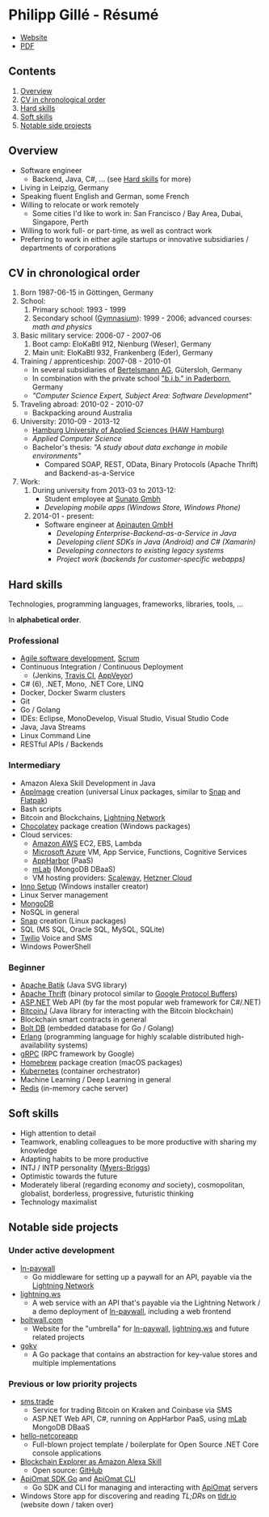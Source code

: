Philipp Gillé - Résumé
======================

- [Website](https://philippgille.github.io)  
- [PDF](https://philippgille.github.io/resume_philipp-gille.pdf)

Contents
--------

1. [Overview](#overview)
2. [CV in chronological order](#cv-in-chronological-order)
3. [Hard skills](#hard-skills)
4. [Soft skills](#soft-skills)
5. [Notable side projects](#notable-side-projects)

Overview
--------

- Software engineer
    - Backend, Java, C#, ... (see [Hard skills](#hard-skills) for more)
- Living in Leipzig, Germany
- Speaking fluent English and German, some French
- Willing to relocate or work remotely
    - Some cities I'd like to work in: San Francisco / Bay Area, Dubai, Singapore, Perth
- Willing to work full- or part-time, as well as contract work
- Preferring to work in either agile startups or innovative subsidiaries / departments of corporations

CV in chronological order
-------------------------

1. Born 1987-06-15 in Göttingen, Germany
2. School:
    1. Primary school: 1993 - 1999
    2. Secondary school ([Gymnasium](https://en.wikipedia.org/wiki/Gymnasium_(Germany))): 1999 - 2006; advanced courses: *math and physics*
3. Basic military service: 2006-07 - 2007-06
    1. Boot camp: EloKaBtl 912, Nienburg (Weser), Germany
    2. Main unit: EloKaBtl 932, Frankenberg (Eder), Germany
4. Training / apprenticeship: 2007-08 - 2010-01
    - In several subsidiaries of [Bertelsmann AG](https://en.wikipedia.org/wiki/Bertelsmann), Gütersloh, Germany
    - In combination with the private school ["b.i.b." in Paderborn](https://www.bib.de/de/standorte/paderborn.html), Germany
    - *"Computer Science Expert, Subject Area: Software Development"*
5. Traveling abroad: 2010-02 - 2010-07
    - Backpacking around Australia
6. University: 2010-09 - 2013-12
    - [Hamburg University of Applied Sciences (HAW Hamburg)](https://www.haw-hamburg.de/english.html)
    - *Applied Computer Science*
    - Bachelor's thesis: *"A study about data exchange in mobile environments"*
        - Compared SOAP, REST, OData, Binary Protocols (Apache Thrift) and Backend-as-a-Service
7. Work:
    1. During university from 2013-03 to 2013-12:
        - Student employee at [Sunato Gmbh](http://www.sunato.de/)
        - *Developing mobile apps (Windows Store, Windows Phone)*
    2. 2014-01 - present:
        - Software engineer at [Apinauten GmbH](https://apiomat.com/en/)
            - *Developing Enterprise-Backend-as-a-Service in Java*
            - *Developing client SDKs in Java (Android) and C# (Xamarin)*
            - *Developing connectors to existing legacy systems*
            - *Project work (backends for customer-specific webapps)*

Hard skills
------------

Technologies, programming languages, frameworks, libraries, tools, ...

In **alphabetical order**.

### Professional

- [Agile software development](http://agilemanifesto.org/), [Scrum](http://www.scrumguides.org/docs/scrumguide/v2016/2016-Scrum-Guide-US.pdf#zoom=100)
- Continuous Integration / Continuous Deployment
    - (Jenkins, [Travis CI](https://travis-ci.org/), [AppVeyor](https://www.appveyor.com/))
- C# (6), .NET, Mono, .NET Core, LINQ
- Docker, Docker Swarm clusters
- Git
- Go / Golang
- IDEs: Eclipse, MonoDevelop, Visual Studio, Visual Studio Code
- Java, Java Streams
- Linux Command Line
- RESTful APIs / Backends

### Intermediary

- Amazon Alexa Skill Development in Java
- [AppImage](http://appimage.org/) creation (universal Linux packages, similar to [Snap](https://snapcraft.io/) and [Flatpak](https://flatpak.org/))
- Bash scripts
- Bitcoin and Blockchains, [Lightning Network](https://lightning.network/)
- [Chocolatey](https://chocolatey.org/) package creation (Windows packages)
- Cloud services:
    - [Amazon AWS](https://aws.amazon.com/) EC2, EBS, Lambda
    - [Microsoft Azure](https://azure.microsoft.com/en-us/) VM, App Service, Functions, Cognitive Services
    - [AppHarbor](https://appharbor.com/) (PaaS)
    - [mLab](https://mlab.com/) (MongoDB DBaaS)
    - VM hosting providers: [Scaleway](https://www.scaleway.com/), [Hetzner Cloud](https://www.hetzner.com/cloud)
- [Inno Setup](http://www.jrsoftware.org/isinfo.php) (Windows installer creator)
- Linux Server management
- [MongoDB](https://www.mongodb.com/)
- NoSQL in general
- [Snap](https://snapcraft.io/) creation (Linux packages)
- SQL (MS SQL, Oracle SQL, MySQL, SQLite)
- [Twilio](https://www.twilio.com/) Voice and SMS
- Windows PowerShell

### Beginner

- [Apache Batik](https://xmlgraphics.apache.org/batik/) (Java SVG library)
- [Apache Thrift](https://thrift.apache.org/) (binary protocol similar to [Google Protocol Buffers](https://developers.google.com/protocol-buffers/))
- [ASP.NET](https://www.asp.net/) Web API (by far the most popular web framework for C#/.NET)
- [BitcoinJ](https://bitcoinj.github.io/) (Java library for interacting with the Bitcoin blockchain)
- Blockchain smart contracts in general
- [Bolt DB](https://github.com/coreos/bbolt) (embedded database for Go / Golang)
- [Erlang](http://www.erlang.org/) (programming language for highly scalable distributed high-availability systems)
- [gRPC](https://grpc.io/) (RPC framework by Google)
- [Homebrew](https://brew.sh/) package creation (macOS packages)
- [Kubernetes](https://kubernetes.io/) (container orchestrator)
- Machine Learning / Deep Learning in general
- [Redis](https://redis.io/) (in-memory cache server)

Soft skills
-----------

- High attention to detail
- Teamwork, enabling colleagues to be more productive with sharing my knowledge
- Adapting habits to be more productive
- INTJ / INTP personality ([Myers-Briggs](https://en.wikipedia.org/wiki/Myers%E2%80%93Briggs_Type_Indicator#/media/File:MyersBriggsTypes.png))
- Optimistic towards the future
- Moderately liberal (regarding economy *and* society), cosmopolitan, globalist, borderless, progressive, futuristic thinking
- Technology maximalist

Notable side projects
---------------------

### Under active development

- [ln-paywall](https://github.com/philippgille/ln-paywall)
    - Go middleware for setting up a paywall for an API, payable via the [Lightning Network](https://lightning.network/)
- [lightning.ws](https:/lightning.ws)
    - A web service with an API that's payable via the Lightning Network / a demo deployment of [ln-paywall](https://github.com/philippgille/ln-paywall), including a web frontend
- [boltwall.com](https://boltwall.com/)
    - Website for the "umbrella" for [ln-paywall](https://github.com/philippgille/ln-paywall), [lightning.ws](https:/lightning.ws) and future related projects
- [gokv](https://github.com/philippgille/gokv)
    - A Go package that contains an abstraction for key-value stores and multiple implementations

### Previous or low priority projects

- [sms.trade](http://sms.trade/)
    - Service for trading Bitcoin on Kraken and Coinbase via SMS
    - ASP.NET Web API, C#, running on AppHarbor PaaS, using [mLab](https://mlab.com/) MongoDB DBaaS
- [hello-netcoreapp](https://github.com/philippgille/hello-netcoreapp)
    - Full-blown project template / boilerplate for Open Source .NET Core console applications
- [Blockchain Explorer as Amazon Alexa Skill](https://www.amazon.de/Philipp-Gillé-Blockchain-Explorer/dp/B06XVVBDT9)
    - Open source: [GitHub](https://github.com/philippgille/alexa-blockchain-explorer)
- [ApiOmat SDK Go](https://github.com/philippgille/apiomat-sdk-go) and [ApiOmat CLI](https://github.com/philippgille/apiomat-cli)
    - Go SDK and CLI for managing and interacting with [ApiOmat](https://apiomat.com/) servers
- Windows Store app for discovering and reading *TL;DR*s on [tldr.io](http://tldr.io) (website down / taken over)
